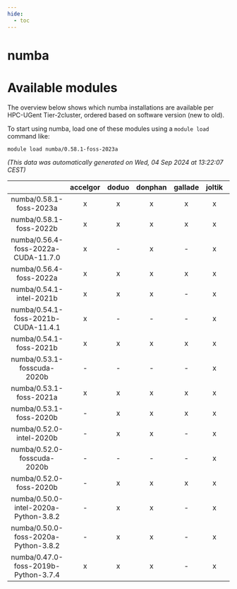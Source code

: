 ```yaml
---
hide:
  - toc
---
```


numba
=====

# Available modules


The overview below shows which numba installations are available per HPC-UGent Tier-2cluster, ordered based on software version (new to old).

To start using numba, load one of these modules using a `module load` command like:

```shell
module load numba/0.58.1-foss-2023a
```

*(This data was automatically generated on Wed, 04 Sep 2024 at 13:22:07 CEST)*  

| |accelgor|doduo|donphan|gallade|joltik|shinx|skitty|
| :---: | :---: | :---: | :---: | :---: | :---: | :---: | :---: |
|numba/0.58.1-foss-2023a|x|x|x|x|x|x|x|
|numba/0.58.1-foss-2022b|x|x|x|x|x|-|x|
|numba/0.56.4-foss-2022a-CUDA-11.7.0|x|-|x|-|x|-|-|
|numba/0.56.4-foss-2022a|x|x|x|x|x|-|x|
|numba/0.54.1-intel-2021b|x|x|x|-|x|-|x|
|numba/0.54.1-foss-2021b-CUDA-11.4.1|x|-|-|-|x|-|-|
|numba/0.54.1-foss-2021b|x|x|x|x|x|-|x|
|numba/0.53.1-fosscuda-2020b|-|-|-|-|x|-|-|
|numba/0.53.1-foss-2021a|x|x|x|x|x|-|x|
|numba/0.53.1-foss-2020b|-|x|x|x|x|-|x|
|numba/0.52.0-intel-2020b|-|x|x|-|x|-|x|
|numba/0.52.0-fosscuda-2020b|-|-|-|-|x|-|-|
|numba/0.52.0-foss-2020b|-|x|x|x|x|-|x|
|numba/0.50.0-intel-2020a-Python-3.8.2|-|x|x|-|x|-|x|
|numba/0.50.0-foss-2020a-Python-3.8.2|-|x|x|-|x|-|x|
|numba/0.47.0-foss-2019b-Python-3.7.4|x|x|x|-|x|-|x|

